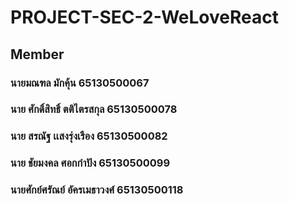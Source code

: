 # PROJECT-SEC-2-WeLoveReact

## Member
### นายมณฑล มักคุ้น 65130500067
### นาย ศักดิ์สิทธิ์ ตติไตรสกุล 65130500078
### นาย สรณัฐ เเสงรุ่งเรือง 65130500082
### นาย ชัยมงคล ศอกกำปัง 65130500099
### นายศักย์ศรัณย์ อัครเมธาวงศ์ 65130500118